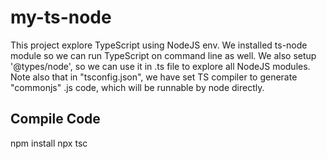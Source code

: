 # my-ts-node

This project explore TypeScript using NodeJS env. We installed ts-node module so we can run TypeScript
on command line as well. We also setup '@types/node', so we can use it in .ts file to explore all NodeJS
modules. Note also that in "tsconfig.json", we have set TS compiler to generate "commonjs" .js code, which
will be runnable by node directly.

## Compile Code

  npm install
  npx tsc
